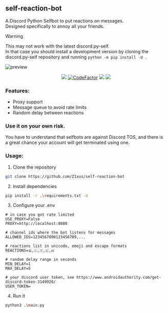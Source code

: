 ## self-reaction-bot

A Discord Python Selfbot to put reactions on messages.  
Designed specifically to annoy all your friends.

> [!WARNING]  
> This may not work with the latest discord.py-self.  
> In that case you should install a development version by cloning the discord.py-self repository and running `python -m pip install -U .`

<picture>
  <source srcset="https://raw.githubusercontent.com/Z1xus/self-reaction-bot/main/preview.webp">
  <img alt="preview">
</picture>

<p align="center">
    <a href="https://github.com/psf/black" alt="Code style: black">
        <img src="https://img.shields.io/badge/code%20style-black-000000.svg" /></a>
    <a href="https://www.codefactor.io/repository/github/z1xus/self-reaction-bot/">
        <img src="https://www.codefactor.io/repository/github/z1xus/self-reaction-bot/badge" alt="CodeFactor" /></a>
    <a href="https://github.com/Z1xus/self-reaction-bot/issues?q=is%3Aissue+is%3Aopen+" alt="GitHub issues">
        <img src="https://img.shields.io/github/issues/z1xus/self-reaction-bot"></a>
    <a href="https://github.com/Z1xus/self-reaction-bot/pulls?q=is%3Apr+is%3Aopen+" alt="GitHub pull requests">
        <img src="https://img.shields.io/github/issues-pr/z1xus/self-reaction-bot"></a>
</p>

### Features:
+ Proxy support
+ Message queue to avoid rate limits
+ Random delay between reactions

### Use it on your own risk.
You have to understand that selfbots are against Discord TOS, and there is a great chance your account will get terminated using one.

### Usage:
1. Clone the repository
```bash
git clone https://github.com/Z1xus/self-reaction-bot
```
2. Install dependencies
```bash
pip install -r .\requirements.txt -U
```
3. Configure your .env
```Shell
# in case you got rate limited
USE_PROXY=False
PROXY=http://localhost:8080

# channel ids where the bot listens for messages
ALLOWED_IDS=1234567890123456789,...

# reactions list in unicode, emoji and escape formats
REACTIONS=🇧,🇮,🇹,🇨,🇭

# random delay range in seconds
MIN_DELAY=1
MAX_DELAY=5

# your discord user token, see https://www.androidauthority.com/get-discord-token-3149920/
USER_TOKEN=
```
4. Run it 
```bash
python3 .\main.py
```
